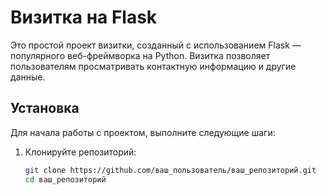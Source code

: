# Визитка на Flask

Это простой проект визитки, созданный с использованием Flask — популярного веб-фреймворка на Python. Визитка позволяет пользователям просматривать контактную информацию и другие данные.

## Установка

Для начала работы с проектом, выполните следующие шаги:

1. Клонируйте репозиторий:

   ```bash
   git clone https://github.com/ваш_пользователь/ваш_репозиторий.git
   cd ваш_репозиторий

